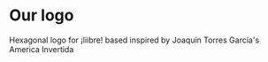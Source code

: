 # Our logo

Hexagonal logo for ¡liibre! based inspired by Joaquín Torres García's America Invertida 
